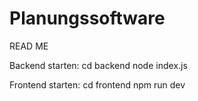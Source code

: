# Planungssoftware

READ ME

Backend starten:
cd backend
node index.js

Frontend starten:
cd frontend
npm run dev